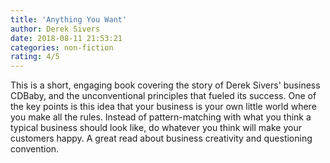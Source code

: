 ```yaml
---
title: 'Anything You Want'
author: Derek Sivers
date: 2018-08-11 21:53:21
categories: non-fiction
rating: 4/5
---
```


This is a short, engaging book covering the story of Derek Sivers' business CDBaby, and the unconventional principles that fueled its success. One of the key points is this idea that your business is your own little world where you make all the rules. Instead of pattern-matching with what you think a typical business should look like, do whatever you think will make your customers happy. A great read about business creativity and questioning convention.
